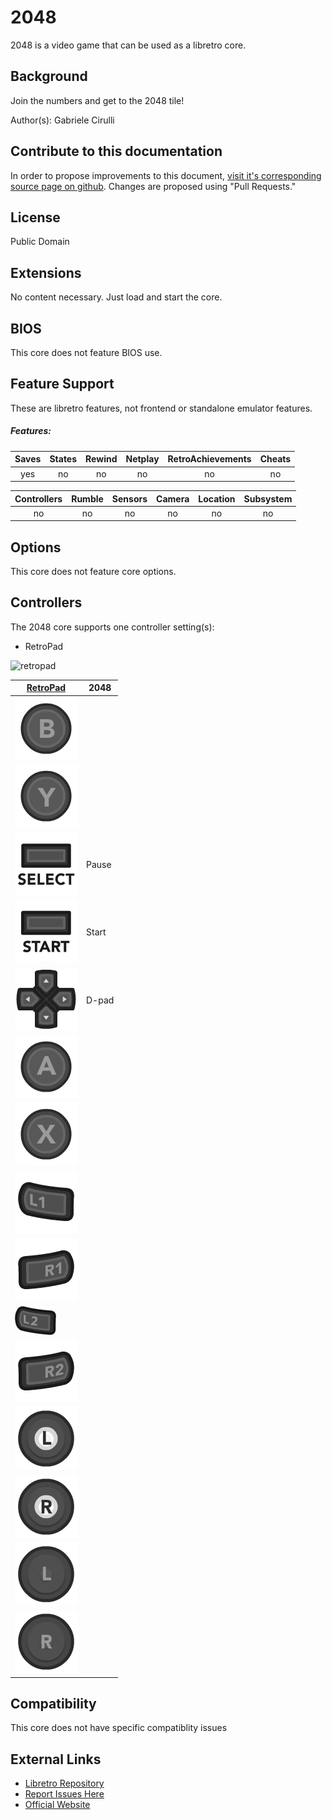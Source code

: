 # 2048

2048 is a video game that can be used as a libretro core.

## Background

Join the numbers and get to the 2048 tile!

Author(s): Gabriele Cirulli

## Contribute to this documentation

In order to propose improvements to this document, [visit it's corresponding source page on github](https://github.com/libretro/docs/blob/master/docs/library/2048.md). Changes are proposed using "Pull Requests."

## License

Public Domain

## Extensions

No content necessary. Just load and start the core.

## BIOS

This core does not feature BIOS use.

## Feature Support

These are libretro features, not frontend or standalone emulator features.

##### Features:

| Saves | States      | Rewind | Netplay | RetroAchievements | Cheats |
|:-----:|:-----------:|:------:|:-------:|:-----------------:|:------:|
|  yes  |     no      |  no    |   no    |       no          |  no    |

| Controllers | Rumble | Sensors | Camera | Location | Subsystem |
|:---------------:|:------:|:-------:|:------:|:--------:|:-------------:|
|       no        |  no    |   no    |  no    |   no     |      no       |

## Options

This core does not feature core options.

## Controllers

The 2048 core supports one controller setting(s):

* RetroPad

![retropad](images/RetroPad/RetroPad.png)

| [RetroPad](RetroPad)                                                 | 2048   |
|----------------------------------------------------------------------|--------|
| ![RetroPad_B](images/RetroPad/Retro_B_Round.png)                     |        |
| ![RetroPad_Y](images/RetroPad/Retro_Y_Round.png)                     |        |
| ![RetroPad_Select](images/RetroPad/Retro_Select.png)                 | Pause  |
| ![RetroPad_Start](images/RetroPad/Retro_Start.png)                   | Start  |
| ![RetroPad_Dpad](images/RetroPad/Retro_Dpad.png)                     | D-pad  |    
| ![RetroPad_A](images/RetroPad/Retro_A_Round.png)                     |        |
| ![RetroPad_X](images/RetroPad/Retro_X_Round.png)                     |        |
| ![RetroPad_L1](images/RetroPad/Retro_L1.png)                         |        |
| ![RetroPad_R1](images/RetroPad/Retro_R1.png)                         |        |
| ![RetroPad_L2](images/RetroPad/Retro_L2_Temp.png)                    |        |
| ![RetroPad_R2](images/RetroPad/Retro_R2.png)                         |        |
| ![RetroPad_L3](images/RetroPad/Retro_L3.png)                         |        |
| ![RetroPad_R3](images/RetroPad/Retro_R3.png)                         |        |
| ![RetroPad_Left_Stick](images/RetroPad/Retro_Left_Stick.png)         |        |
| ![RetroPad_Right_Stick](images/RetroPad/Retro_Right_Stick.png)       |        |

## Compatibility

This core does not have specific compatiblity issues

## External Links

* [Libretro Repository](https://github.com/libretro/libretro-2048)
* [Report Issues Here](http://github.com/libretro/libretro-meta/issues)
* [Official Website](http://gabrielecirulli.github.io/2048/)
